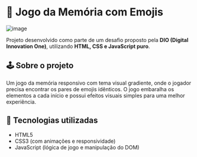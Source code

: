 # 🧠 Jogo da Memória com Emojis

![image](https://github.com/user-attachments/assets/1ae32178-0c26-46c7-8d59-528e724f2283)

Projeto desenvolvido como parte de um desafio proposto pela **DIO (Digital Innovation One)**, utilizando **HTML, CSS e JavaScript puro**.

## 🕹 Sobre o projeto

Um jogo da memória responsivo com tema visual gradiente, onde o jogador precisa encontrar os pares de emojis idênticos. O jogo embaralha os elementos a cada início e possui efeitos visuais simples para uma melhor experiência.

## 🔧 Tecnologias utilizadas

- HTML5
- CSS3 (com animações e responsividade)
- JavaScript (lógica de jogo e manipulação do DOM)
